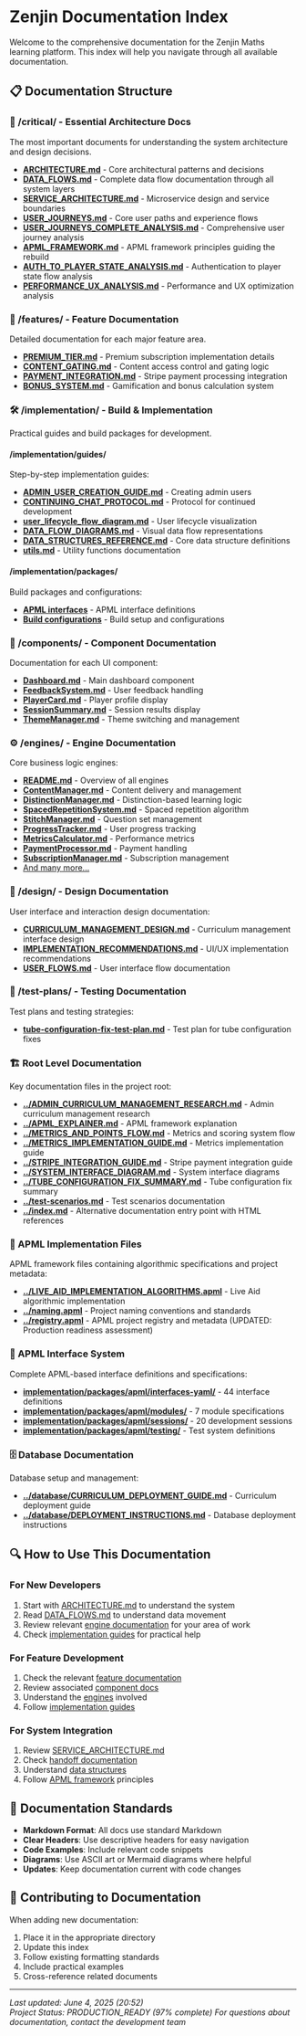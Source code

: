 # Zenjin Documentation Index

Welcome to the comprehensive documentation for the Zenjin Maths learning platform. This index will help you navigate through all available documentation.

## 📋 Documentation Structure

### 🎯 /critical/ - Essential Architecture Docs
The most important documents for understanding the system architecture and design decisions.

- **[ARCHITECTURE.md](./critical/ARCHITECTURE.md)** - Core architectural patterns and decisions
- **[DATA_FLOWS.md](./critical/DATA_FLOWS.md)** - Complete data flow documentation through all system layers
- **[SERVICE_ARCHITECTURE.md](./critical/SERVICE_ARCHITECTURE.md)** - Microservice design and service boundaries
- **[USER_JOURNEYS.md](./critical/USER_JOURNEYS.md)** - Core user paths and experience flows
- **[USER_JOURNEYS_COMPLETE_ANALYSIS.md](./critical/USER_JOURNEYS_COMPLETE_ANALYSIS.md)** - Comprehensive user journey analysis
- **[APML_FRAMEWORK.md](./critical/APML_FRAMEWORK.md)** - APML framework principles guiding the rebuild
- **[AUTH_TO_PLAYER_STATE_ANALYSIS.md](./critical/AUTH_TO_PLAYER_STATE_ANALYSIS.md)** - Authentication to player state flow analysis
- **[PERFORMANCE_UX_ANALYSIS.md](./critical/PERFORMANCE_UX_ANALYSIS.md)** - Performance and UX optimization analysis

### 🚀 /features/ - Feature Documentation
Detailed documentation for each major feature area.

- **[PREMIUM_TIER.md](./features/PREMIUM_TIER.md)** - Premium subscription implementation details
- **[CONTENT_GATING.md](./features/CONTENT_GATING.md)** - Content access control and gating logic
- **[PAYMENT_INTEGRATION.md](./features/PAYMENT_INTEGRATION.md)** - Stripe payment processing integration
- **[BONUS_SYSTEM.md](./features/BONUS_SYSTEM.md)** - Gamification and bonus calculation system

### 🛠️ /implementation/ - Build & Implementation
Practical guides and build packages for development.

#### /implementation/guides/
Step-by-step implementation guides:
- **[ADMIN_USER_CREATION_GUIDE.md](./implementation/guides/ADMIN_USER_CREATION_GUIDE.md)** - Creating admin users
- **[CONTINUING_CHAT_PROTOCOL.md](./implementation/guides/CONTINUING_CHAT_PROTOCOL.md)** - Protocol for continued development
- **[user_lifecycle_flow_diagram.md](./implementation/guides/user_lifecycle_flow_diagram.md)** - User lifecycle visualization
- **[DATA_FLOW_DIAGRAMS.md](./implementation/guides/DATA_FLOW_DIAGRAMS.md)** - Visual data flow representations
- **[DATA_STRUCTURES_REFERENCE.md](./implementation/guides/DATA_STRUCTURES_REFERENCE.md)** - Core data structure definitions
- **[utils.md](./implementation/guides/utils.md)** - Utility functions documentation

#### /implementation/packages/
Build packages and configurations:
- **[APML interfaces](./implementation/packages/apml/)** - APML interface definitions
- **[Build configurations](./implementation/packages/)** - Build setup and configurations

### 🧩 /components/ - Component Documentation
Documentation for each UI component:
- **[Dashboard.md](./components/Dashboard.md)** - Main dashboard component
- **[FeedbackSystem.md](./components/FeedbackSystem.md)** - User feedback handling
- **[PlayerCard.md](./components/PlayerCard.md)** - Player profile display
- **[SessionSummary.md](./components/SessionSummary.md)** - Session results display
- **[ThemeManager.md](./components/ThemeManager.md)** - Theme switching and management

### ⚙️ /engines/ - Engine Documentation
Core business logic engines:
- **[README.md](./engines/README.md)** - Overview of all engines
- **[ContentManager.md](./engines/ContentManager.md)** - Content delivery and management
- **[DistinctionManager.md](./engines/DistinctionManager.md)** - Distinction-based learning logic
- **[SpacedRepetitionSystem.md](./engines/SpacedRepetitionSystem.md)** - Spaced repetition algorithm
- **[StitchManager.md](./engines/StitchManager.md)** - Question set management
- **[ProgressTracker.md](./engines/ProgressTracker.md)** - User progress tracking
- **[MetricsCalculator.md](./engines/MetricsCalculator.md)** - Performance metrics
- **[PaymentProcessor.md](./engines/PaymentProcessor.md)** - Payment handling
- **[SubscriptionManager.md](./engines/SubscriptionManager.md)** - Subscription management
- [And many more...](./engines/)

### 🎨 /design/ - Design Documentation
User interface and interaction design documentation:
- **[CURRICULUM_MANAGEMENT_DESIGN.md](./design/CURRICULUM_MANAGEMENT_DESIGN.md)** - Curriculum management interface design
- **[IMPLEMENTATION_RECOMMENDATIONS.md](./design/IMPLEMENTATION_RECOMMENDATIONS.md)** - UI/UX implementation recommendations
- **[USER_FLOWS.md](./design/USER_FLOWS.md)** - User interface flow documentation

### 🧪 /test-plans/ - Testing Documentation
Test plans and testing strategies:
- **[tube-configuration-fix-test-plan.md](./test-plans/tube-configuration-fix-test-plan.md)** - Test plan for tube configuration fixes

### 🏗️ Root Level Documentation
Key documentation files in the project root:
- **[../ADMIN_CURRICULUM_MANAGEMENT_RESEARCH.md](../ADMIN_CURRICULUM_MANAGEMENT_RESEARCH.md)** - Admin curriculum management research
- **[../APML_EXPLAINER.md](../APML_EXPLAINER.md)** - APML framework explanation
- **[../METRICS_AND_POINTS_FLOW.md](../METRICS_AND_POINTS_FLOW.md)** - Metrics and scoring system flow
- **[../METRICS_IMPLEMENTATION_GUIDE.md](../METRICS_IMPLEMENTATION_GUIDE.md)** - Metrics implementation guide
- **[../STRIPE_INTEGRATION_GUIDE.md](../STRIPE_INTEGRATION_GUIDE.md)** - Stripe payment integration guide
- **[../SYSTEM_INTERFACE_DIAGRAM.md](../SYSTEM_INTERFACE_DIAGRAM.md)** - System interface diagrams
- **[../TUBE_CONFIGURATION_FIX_SUMMARY.md](../TUBE_CONFIGURATION_FIX_SUMMARY.md)** - Tube configuration fix summary
- **[../test-scenarios.md](../test-scenarios.md)** - Test scenarios documentation
- **[../index.md](../index.md)** - Alternative documentation entry point with HTML references

### 🔧 APML Implementation Files
APML framework files containing algorithmic specifications and project metadata:
- **[../LIVE_AID_IMPLEMENTATION_ALGORITHMS.apml](../LIVE_AID_IMPLEMENTATION_ALGORITHMS.apml)** - Live Aid algorithmic implementation
- **[../naming.apml](../naming.apml)** - Project naming conventions and standards
- **[../registry.apml](../registry.apml)** - APML project registry and metadata (UPDATED: Production readiness assessment)

### 📐 APML Interface System
Complete APML-based interface definitions and specifications:
- **[implementation/packages/apml/interfaces-yaml/](./implementation/packages/apml/interfaces-yaml/)** - 44 interface definitions
- **[implementation/packages/apml/modules/](./implementation/packages/apml/modules/)** - 7 module specifications
- **[implementation/packages/apml/sessions/](./implementation/packages/apml/sessions/)** - 20 development sessions
- **[implementation/packages/apml/testing/](./implementation/packages/apml/testing/)** - Test system definitions

### 🗄️ Database Documentation
Database setup and management:
- **[../database/CURRICULUM_DEPLOYMENT_GUIDE.md](../database/CURRICULUM_DEPLOYMENT_GUIDE.md)** - Curriculum deployment guide
- **[../database/DEPLOYMENT_INSTRUCTIONS.md](../database/DEPLOYMENT_INSTRUCTIONS.md)** - Database deployment instructions

## 🔍 How to Use This Documentation

### For New Developers
1. Start with [ARCHITECTURE.md](./critical/ARCHITECTURE.md) to understand the system
2. Read [DATA_FLOWS.md](./critical/DATA_FLOWS.md) to understand data movement
3. Review relevant [engine documentation](./engines/) for your area of work
4. Check [implementation guides](./implementation/guides/) for practical help

### For Feature Development
1. Check the relevant [feature documentation](./features/)
2. Review associated [component docs](./components/)
3. Understand the [engines](./engines/) involved
4. Follow [implementation guides](./implementation/guides/)

### For System Integration
1. Review [SERVICE_ARCHITECTURE.md](./critical/SERVICE_ARCHITECTURE.md)
2. Check [handoff documentation](./handoffs/)
3. Understand [data structures](./implementation/guides/DATA_STRUCTURES_REFERENCE.md)
4. Follow [APML framework](./critical/APML_FRAMEWORK.md) principles

## 📝 Documentation Standards

- **Markdown Format**: All docs use standard Markdown
- **Clear Headers**: Use descriptive headers for easy navigation
- **Code Examples**: Include relevant code snippets
- **Diagrams**: Use ASCII art or Mermaid diagrams where helpful
- **Updates**: Keep documentation current with code changes

## 🔧 Contributing to Documentation

When adding new documentation:
1. Place it in the appropriate directory
2. Update this index
3. Follow existing formatting standards
4. Include practical examples
5. Cross-reference related documents

---

*Last updated: June 4, 2025 (20:52)*  
*Project Status: PRODUCTION_READY (97% complete)*
*For questions about documentation, contact the development team*